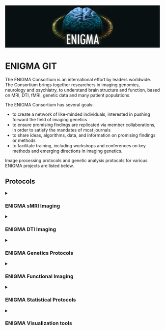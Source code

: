 ![ENIGMA BANNER](https://raw.githubusercontent.com/ENIGMA-git/.github/main/Assets/ENIGMA_BANNER.png "ENIGMA")

# ENIGMA GIT


The ENIGMA Consortium is an international effort by leaders worldwide. The Consortium brings together researchers in imaging genomics, neurology and psychiatry, to understand brain structure and function, based on MRI, DTI, fMRI, genetic data and many patient populations.

The ENIGMA Consortium has several goals:
- to create a network of like-minded individuals, interested in pushing forward the field of imaging genetics
- to ensure promising findings are replicated via member collaborations, in order to satisfy the mandates of most journals
- to share ideas, algorithms, data, and information on promising findings or methods
- to facilitate training, including workshops and conferences on key methods and emerging directions in imaging genetics.

Image processing protocols and genetic analysis protocols for various ENIGMA projects are listed below.

## Protocols

<details>
  <summary><h3>ENIGMA sMRI Imaging</h3></summary>
  
> Detailed structural MRI imaging analysis protocols, including subcortical VOLUME extraction, subcortical SHAPE analysis, cortical thickness and surface area, and sulci measure analysis. 
  
  - [ENIGMA-FreeSurfer-protocol](https://github.com/ENIGMA-git/ENIGMA-FreeSurfer-protocol)
  - <details>
    <summary>Sub-segmentation of amygdalar, hippocampal and thalamic nuclei</summary>

    > Container allowing for sub-segmentation of amygdalar, hippocampal and thalamic nuclei using T1-weighted images. 

      - [docker://cvriend/enigma_subthal](https://hub.docker.com/r/cvriend/enigma_subthal)
    </details>
  - <details>
    <summary>Cerebellar and Spinal Cord Pipelines</summary>

    > Cerebellar and Spinal Cord Pipelines from ENIGMA-Ataxia. 

      - [ENIGMA Cerebellum Volumetrics Pipeline](https://forms.gle/N4rcZYfZhiNrh7ri8)
      - [Brain Voxel Based Morphometry](https://github.com/Harding-Lab/enigma-ataxia/tree/master/BrainVoxelBasedMorphometry)
      - [SpinalCord](https://github.com/Harding-Lab/enigma-ataxia/tree/master/SpinalCord)
    </details>
  - <details>
    <summary><a href="https://drive.google.com/drive/folders/0BwYbl1cTDCImck5DTy15UTMwRXc?usp=sharing">ENIGMA Sulci Protocol</a></summary>

    > This protocol allows you to segment, label, and visually inspect 123 cortical sulci/subject using FreeSurfer, BrainVISA, R and ImageMagick.
    > 
    > Development: [Fabrizio Pizzagalli](mailto:fpizzagalli@gmail.com)
    
    </details>
  - <details>
    <summary>ENIGMA Subcortical Shape</summary>

    > Streamlined tool to perform fine-grained analysis of deep gray matter morphometry using standard brain MRI.
      - [Shape Protocol](https://enigma.ini.usc.edu/ongoing/enigma-shape-analysis/)
    </details>
  - <details>
    <summary>Voxel Based Morphometry</summary>
    
      - <details>
        <summary><a href="https://sites.google.com/view/enigmavbm">ENIGMA VBM Tool </a></summary>
    
        > 	The ENIGMA Voxel Based Morphometry (VBM) tool is a fully automated pipeline that performs DARTEL VBM and a number of QC steps and sensitivity analyses. The tool packages up the group data for easy transfer to the coordinating site that performs the voxel-wise meta-analysis.
        >
        > Development: Matthew Kempton, King’s College London. 
        </details>
      - <details>
        <summary><a href="https://neuro-jena.github.io/enigma-cat12/">ENIGMA Computational Anatomy Toolbox (CAT12)</a></summary>
    
        > 	These protocols use [CAT12](https://neuro-jena.github.io/cat/)  to process voxel- and surface-based morphometry, but also enable region-based measures for volume and surface data. CAT12 includes various QC options and covers the entire analysis workflow, from cross-sectional or longitudinal data processing, to the statistical analysis, and visualization of results.
        >
        > Development: Christian Gaser, Jena University Hospital. 
        </details>
    </details>
</details>
<!--   - [PlaceHolder]()
  - [PlaceHolder]() -->

<details>
  <summary><h3>ENIGMA DTI Imaging</h3></summary>
  
> Detailed diffusion tensor imaging protocols for the ENIGMA DTI based projects.
  
  - [ENIGMA_DTI_01_Preprocessing](https://github.com/ENIGMA-git/ENIGMA_DTI_01_Preprocessing)
  - [ENIGMA_DTI_02_EPI_Correction](https://github.com/ENIGMA-git/ENIGMA_DTI_02_EPI_Correction)
  - [ENIGMA_DTI_03_Quality_Control](https://github.com/ENIGMA-git/ENIGMA_DTI_03_Quality_Control)
  - [ENIGMA_DTI_04_DTI_TBSS](https://github.com/ENIGMA-git/ENIGMA_DTI_04_DTI_TBSS)
</details>

<!--
<details>
  <summary><h3>ENIGMA Subcortical Shape</h3></summary>

> Detailed protocols for ENIGMA Shape analyses.
  
  - [PlaceHolder]()
  - [PlaceHolder]()
  - [PlaceHolder]()
</details>
-->


<details>
  <summary><h3>ENIGMA Genetics Protocols</h3></summary>
  
> Genetic analysis protocols for ENIGMA1, ENIGMA2 and ENIGMA-Cortex and DTI.

  - [GCLUST Phenotype Extraction Protocol](https://github.com/ENIGMA-git/GCLUST)
  - [ENIGMA-Genetics](https://github.com/ENIGMA-git/Genetics)
  - [ENIGMA-CNV](https://github.com/ENIGMA-git/ENIGMA-CNV)
</details>

<details>
  <summary><h3>ENIGMA Functional Imaging</h3></summary>

> Detailed functional MRI imaging analysis protocols for the ENIGMA resting state and task based fMRI based projects.
  
- [ENIGMA HALFpipe](https://github.com/HALFpipe)
  - [ENIGMA HALFpipe](https://github.com/halfpipe/halfpipe)
  - [Quality Control manual](https://github.com/HALFpipe/QualityCheck)
</details>

<details>
  <summary><h3>ENIGMA Statistical Protocols</h3></summary>
  
  - <details>
    <summary><a href="https://github.com/ENIGMA-git/coMAPR">coMAPR</a></summary>
    
    >  A database-backed set of routines for linear modelling and meta-analysis of Neuroimaging data.
    </details>
  - <details>
    <summary><a href="https://github.com/ENIGMA-git/ENIGMADiseaseWorkingGroupStats">ENIGMADiseaseWorkingGroupStats</a></summary>
    
    >  The script is intended for the batch processing of multiple linear models, and the results can easily be carried forward to meta-analysis with provided scripts. 
    </details>
  - <details>
    <summary>ComBat for ENIGMA</summary>
    
    >  ComBat is a function that allows for removal of known batch effects. This modified version (written in R) of the function for the ENIGMA Consortium also allows to separate functions for fitting and applying the harmonization, and allows missings and constant rows and minor changes in the arguments of the functions to facilitate their use.
    >
    > Please cite “Increased power by harmonizing structural MRI site differences with the ComBat batch adjustment method in ENIGMA” ([Radua et al., NeuroImage 2020](https://www.sciencedirect.com/science/article/pii/S1053811920304420)).
    >
    > [R package can be downloaded here](https://cran.r-project.org/package=combat.enigma) or installed with the command: `install.packages("combat.enigma")`.
    </details>
  - <details>
    <summary>Estimation of multisite accuracy</summary>
    
    >  The effects of the site may severely bias the accuracy of a multisite machine-learning model, even if the analysts removed them when fitting the model in the ‘training set’ and when applying the model in the ‘test set’. This simple R package estimates the accuracy of a multisite machine-learning model unbiasedly. It currently supports the estimation of sensitivity, specificity, balanced accuracy, the area under the curve, correlation, mean squared error, and hazard ratio for binomial, multinomial, gaussian, and survival (time-to-event) outcomes.
    >
    > Please cite “Biased accuracy in multisite machine-learning studies due to incomplete removal of the effects of the site” ([Solanes et al., Psychiatry Res Neuroimaging 2021](https://www.sciencedirect.com/science/article/abs/pii/S0925492721000652?via%3Dihub)).
    >
    > [R package can be downloaded here](https://cran.r-project.org/package=multisite.accuracy) or installed with the command: `install.packages("multisite.accuracy")`. [Browser-based GUI can be accessed here](https://www.imardgroup.com/multisite.accuracy/) (this option does not require installation or any knowledge about R). 
    </details>
<!--  - [coMAPR](https://github.com/ENIGMA-git/coMAPR)
  - [ENIGMADiseaseWorkingGroupStats](https://github.com/ENIGMA-git/ENIGMADiseaseWorkingGroupStats)
  - [ComBat for ENIGMA](https://enigma.ini.usc.edu/wp-content/uploads/2021/07/combat_for_enigma.R.zip)
  - [Estimation of multisite accuracy]() -->

</details>
<details>
<summary><h3>ENIGMA Visualization tools</h3></summary>

  - <details>
    <summary><a href="http://enigma-toolbox.readthedocs.io">ENIGMA Toolbox </a></summary> 
    
    > A Python/Matlab ecosystem for (i) accessing 100+ ENIGMA datasets, facilitating cross-disorder analysis, (ii) visualizing data on brain surfaces, and (iii) contextualizing findings at the microscale (postmortem cytoarchitecture and gene expression) and macroscale (structural and functional connectomes). The ENIGMA Toolbox equips scientists with tutorials to explore molecular, histological, and network correlates of noninvasive neuroimaging markers of brain disorders. Moreover, the ENIGMA Toolbox bridges the gap between standardized data processing protocols and analytic workflows and facilitates cross-consortia initiatives.<br/><br/>
    > Development and support: Sara Larivière & Boris Bernhardt (MICA Lab – Montreal Neurological Institute).

    </details>
</details>
